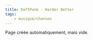 ```yaml
---
title: DaftPunk - Harder Better
tags:
    - musique/chanson
---
```


Page créée automatiquement, mais vide.
